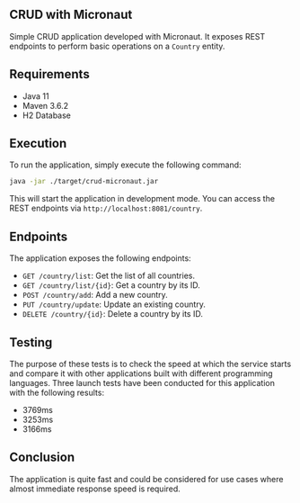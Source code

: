 ## CRUD with Micronaut

Simple CRUD application developed with Micronaut. It exposes REST endpoints to perform basic operations on a `Country` entity.

## Requirements

- Java 11
- Maven 3.6.2
- H2 Database

## Execution

To run the application, simply execute the following command:

```bash
java -jar ./target/crud-micronaut.jar
```

This will start the application in development mode. You can access the REST endpoints via `http://localhost:8081/country`.

## Endpoints

The application exposes the following endpoints:

- `GET /country/list`: Get the list of all countries.
- `GET /country/list/{id}`: Get a country by its ID.
- `POST /country/add`: Add a new country.
- `PUT /country/update`: Update an existing country.
- `DELETE /country/{id}`: Delete a country by its ID.

## Testing

The purpose of these tests is to check the speed at which the service starts and compare it with other applications built with different programming languages. Three launch tests have been conducted for this application with the following results:

- 3769ms
- 3253ms
- 3166ms

## Conclusion

The application is quite fast and could be considered for use cases where almost immediate response speed is required.

